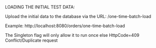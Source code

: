 




LOADING THE INITIAL TEST DATA:

Upload the initial data to the database via the URL:
/one-time-batch-load

Example:  http://localhost:8080/orders/one-time-batch-load

The Singleton flag will only allow it to run once else HttpCode=409 Conflict/Duplicate request


